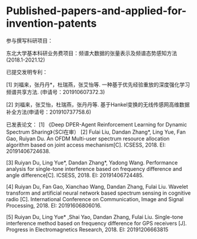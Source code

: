 # Published-papers-and-applied-for-invention-patents
参与撰写科研项目： 

东北大学基本科研业务费项目：频谱大数据的张量表示及频谱态势感知方法(2018.1-2021.12)

已提交发明专利：

[1] 刘福来，张丹丹*，杜瑞燕，张艾怡等. 一种基于优先经验重放的深度强化学习频谱共享方法. (申请号：201910607372.3)

[2]  刘福来，张艾怡，杜瑞燕，张丹丹等. 基于Hankel变换的无线传感网高维数据补全方法(申请号：201910737758.6)

已发表论文：
[1]  《Deep DPER-Agent Reinforcement Learning for Dynamic Spectrum Sharing》（SCI在审）
[2]  Fulai Liu, Dandan Zhang*, Ling Yue, Fan Gao, Ruiyan Du. An OFDM Multi-user spectrum resource allocation algorithm based on joint access mechanism[C]. ICSESS, 2018. EI: 20191406724638.

[3]  Ruiyan Du, Ling Yue*, Dandan Zhang*, Yadong Wang. Performance analysis for single-tone interference based on frequency difference and angle difference[C]. ICSESS, 2018. EI: 20191406724485.

[4]  Ruiyan Du, Fan Gao, Xianchao Wang, Dandan Zhang, Fulai Liu. Wavelet transform and artificial neural network based spectrum sensing in cognitive radio [C]. International Conference on Communication, Image and Signal Processing, 2018. EI: 20191606806016.

[5]   Ruiyan Du, Ling Yue* ,Shai Yao, Dandan Zhang, Fulai Liu. Single-tone interference method based on frequency difference for GPS receivers [J]. Progress in Electromagnetics Research, 2018. EI: 20191206663815
